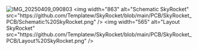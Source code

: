![IMG_20250409_090803]([https://github.com/user-attachments/assets/fe9fed29-995b-4766-bbab-c3e19eca9a60](https://github.com/Templatew/SkyRocket/blob/main/PCB/SkyRocket_PCB/IMG_20250409_090803.jpg))
<img width="863" alt="Schematic SkyRocket" src="https://github.com/Templatew/SkyRocket/blob/main/PCB/SkyRocket_PCB/Schematic%20SkyRocket.png" />
<img width="565" alt="Layout SkyRocket" src="https://github.com/Templatew/SkyRocket/blob/main/PCB/SkyRocket_PCB/Layout%20SkyRocket.png" />
